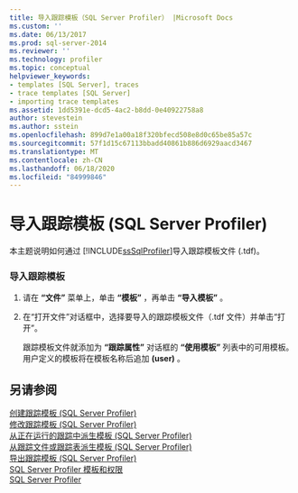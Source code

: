 ```yaml
---
title: 导入跟踪模板（SQL Server Profiler） |Microsoft Docs
ms.custom: ''
ms.date: 06/13/2017
ms.prod: sql-server-2014
ms.reviewer: ''
ms.technology: profiler
ms.topic: conceptual
helpviewer_keywords:
- templates [SQL Server], traces
- trace templates [SQL Server]
- importing trace templates
ms.assetid: 1dd5391e-dcd5-4ac2-b8dd-0e40922758a8
author: stevestein
ms.author: sstein
ms.openlocfilehash: 899d7e1a00a18f320bfecd508e8d0c65be85a57c
ms.sourcegitcommit: 57f1d15c67113bbadd40861b886d6929aacd3467
ms.translationtype: MT
ms.contentlocale: zh-CN
ms.lasthandoff: 06/18/2020
ms.locfileid: "84999846"
---
```

# <a name="import-a-trace-template-sql-server-profiler"></a>导入跟踪模板 (SQL Server Profiler)
  本主题说明如何通过 [!INCLUDE[ssSqlProfiler](../../includes/sssqlprofiler-md.md)]导入跟踪模板文件 (.tdf)。  
  
### <a name="to-import-a-trace-template"></a>导入跟踪模板  
  
1.  请在 **“文件”** 菜单上，单击 **“模板”** ，再单击 **“导入模板”** 。  
  
2.  在“打开文件”对话框中，选择要导入的跟踪模板文件（.tdf 文件）并单击“打开”。  
  
     跟踪模板文件就添加为 **“跟踪属性”** 对话框的 **“使用模板”** 列表中的可用模板。 用户定义的模板将在模板名称后追加 **(user)** 。  
  
## <a name="see-also"></a>另请参阅  
 [创建跟踪模板 (SQL Server Profiler)](create-a-trace-template-sql-server-profiler.md)   
 [修改跟踪模板 (SQL Server Profiler)](../../database-engine/modify-a-trace-template-sql-server-profiler.md)   
 [从正在运行的跟踪中派生模板 (SQL Server Profiler)](derive-a-template-from-a-running-trace-sql-server-profiler.md)   
 [从跟踪文件或跟踪表派生模板 (SQL Server Profiler)](derive-a-template-from-a-trace-file-or-trace-table-sql-server-profiler.md)   
 [导出跟踪模板 (SQL Server Profiler)](export-a-trace-template-sql-server-profiler.md)   
 [SQL Server Profiler 模板和权限](sql-server-profiler-templates-and-permissions.md)   
 [SQL Server Profiler](sql-server-profiler.md)  
  
  
